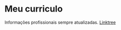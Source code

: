 # Meu curriculo
Informações profissionais sempre atualizadas.
[Linktree](https://sites.google.com/view/fabee-miranda-links/in%C3%ADcio)
